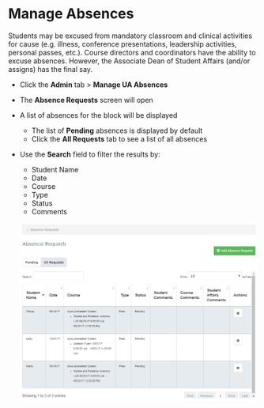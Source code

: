 # Manage Absences
Students may be excused from mandatory classroom and clinical activities for cause (e.g. illness, conference presentations, leadership activities, personal passes, etc.).  Course directors and coordinators have the ability to excuse absences.  However, the Associate Dean of Student Affairs (and/or assigns) has the final say.

* Click the **Admin** tab > **Manage UA Absences**
* The **Absence Requests** screen will open
* A list of absences for the block will be displayed
	* The list of **Pending** absences is displayed by default
	* Click the **All Requests** tab to see a list of all absences
* Use the **Search** field to filter the results by:
	* Student Name
	* Date
	* Course
	* Type
	* Status
	* Comments
  
  ![Absences Main](./images/MedLearn/AbsencesMain_Coordinator.png)